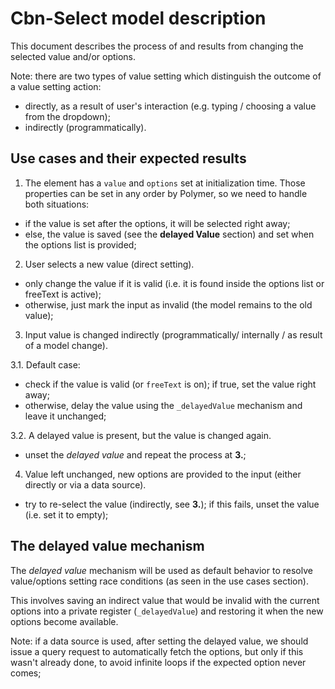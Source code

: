 # Cbn-Select model description

This document describes the process of and results from changing the selected value and/or options.

Note: there are two types of value setting which distinguish the outcome of a value setting action:

- directly, as a result of user's interaction (e.g. typing / choosing a value from the dropdown);
- indirectly (programmatically).


## Use cases and their expected results

1. The element has a `value` and `options` set at initialization time.
Those properties can be set in any order by Polymer, so we need to handle both situations:

- if the value is set after the options, it will be selected right away;
- else, the value is saved (see the **delayed Value** section) and set when the options list is provided;

2. User selects a new value (direct setting).

- only change the value if it is valid (i.e. it is found inside the options list or freeText is active);
- otherwise, just mark the input as invalid (the model remains to the old value);

3. Input value is changed indirectly (programmatically/ internally / as result of a model change).

3.1. Default case:

- check if the value is valid (or `freeText` is on); if true, set the value right away;
- otherwise, delay the value using the `_delayedValue` mechanism and leave it unchanged;

3.2. A delayed value is present, but the value is changed again.

- unset the *delayed value* and repeat the process at **3.**;

4. Value left unchanged, new options are provided to the input (either directly or via a data source).

- try to re-select the value (indirectly, see **3.**); if this fails, unset the value (i.e. set it to empty);

## The delayed value mechanism

The *delayed value* mechanism will be used as default behavior to resolve value/options setting race conditions (as 
seen in the use cases section).

This involves saving an indirect value that would be invalid with the current options into a private register 
(`_delayedValue`) and restoring it when the new options become available.

Note: if a data source is used, after setting the delayed value, we should issue a query request to automatically 
fetch the options, but only if this wasn't already done, to avoid infinite loops if the expected option never comes;

